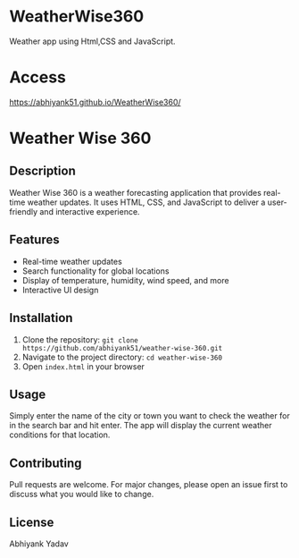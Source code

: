 # WeatherWise360
Weather app using Html,CSS and JavaScript.

# Access
https://abhiyank51.github.io/WeatherWise360/

# Weather Wise 360

## Description
Weather Wise 360 is a weather forecasting application that provides real-time weather updates. It uses HTML, CSS, and JavaScript to deliver a user-friendly and interactive experience.

## Features
- Real-time weather updates
- Search functionality for global locations
- Display of temperature, humidity, wind speed, and more
- Interactive UI design

## Installation
1. Clone the repository: `git clone https://github.com/abhiyank51/weather-wise-360.git`
2. Navigate to the project directory: `cd weather-wise-360`
3. Open `index.html` in your browser

## Usage
Simply enter the name of the city or town you want to check the weather for in the search bar and hit enter. The app will display the current weather conditions for that location.

## Contributing
Pull requests are welcome. For major changes, please open an issue first to discuss what you would like to change.

## License
Abhiyank Yadav


